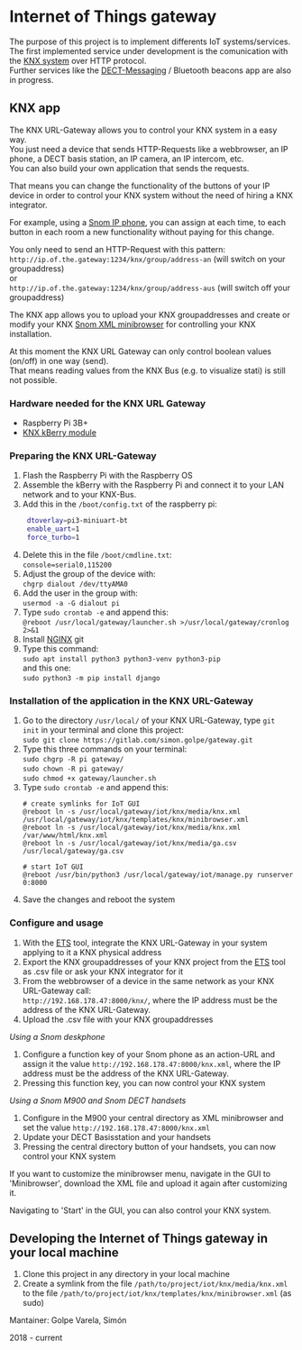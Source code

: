 # Internet of Things gateway

The purpose of this project is to implement differents IoT systems/services.  
The first implemented service under development is the comunication with the [KNX system](https://www.knx.org/knx-en/for-professionals/index.php) over HTTP protocol.  
Further services like the [DECT-Messaging](https://github.com/snom-project/DECTMessagingDemonstrator) / Bluetooth beacons app are also in progress.

## KNX app
The KNX URL-Gateway allows you to control your KNX system in a easy way.  
You just need a device that sends HTTP-Requests like a webbrowser, an IP phone, a DECT basis station, an IP camera, an IP intercom, etc.  
You can also build your own application that sends the requests.  

That means you can change the functionality of the buttons of your IP device in order to control your KNX system without the need of hiring a KNX integrator.

For example, using a [Snom IP phone](https://www.snom.com/en/), you can assign at each time, to each button in each room a new functionality without paying for this change.

You only need to send an HTTP-Request with this pattern:  
`http://ip.of.the.gateway:1234/knx/group/address-an` (will switch on your groupaddress)  
or  
`http://ip.of.the.gateway:1234/knx/group/address-aus` (will switch off your groupaddress)

The KNX app allows you to upload your KNX groupaddresses and create or modify your
KNX [Snom XML minibrowser](https://service.snom.com/display/wiki/XML+Minibrowser) for controlling your KNX installation.

At this moment the KNX URL Gateway can only control boolean values (on/off) in one way (send).  
That means reading values from the KNX Bus (e.g. to visualize stati) is still not possible. 

### Hardware needed for the KNX URL Gateway
- Raspberry Pi 3B+
- [KNX kBerry module](https://www.weinzierl.de/index.php/en/all-knx/knx-module-en/knx-baos-module-838-en)

### Preparing the KNX URL-Gateway
1. Flash the Raspberry Pi with the Raspberry OS
1. Assemble the kBerry with the Raspberry Pi and connect it to your LAN network and to your KNX-Bus.
2. Add this in the `/boot/config.txt` of the raspberry pi:
   ```bash
	dtoverlay=pi3-miniuart-bt
	enable_uart=1
	force_turbo=1
    ```
3. Delete this in the file `/boot/cmdline.txt`:  
    `console=serial0,115200`
4. Adjust the group of the device with:  
    `chgrp dialout /dev/ttyAMA0`
5. Add the user in the group with:  
    `usermod -a -G dialout pi`
6. Type `sudo crontab -e` and append this:  
    `@reboot /usr/local/gateway/launcher.sh >/usr/local/gateway/cronlog 2>&1`
7. Install [NGINX](https://www.nginx.com/) git
8. Type this command:  
`sudo apt install python3 python3-venv python3-pip`  
and this one:  
`sudo python3 -m pip install django`

### Installation of the application in the KNX URL-Gateway

1. Go to the directory `/usr/local/` of your KNX URL-Gateway, type `git init` in your terminal and clone this project:  
   `sudo git clone https://gitlab.com/simon.golpe/gateway.git`
2. Type this three commands on your terminal:  
   `sudo chgrp -R pi gateway/`  
   `sudo chown -R pi gateway/`  
   `sudo chmod +x gateway/launcher.sh` 
3. Type `sudo crontab -e` and append this:  
    ```
    # create symlinks for IoT GUI
    @reboot ln -s /usr/local/gateway/iot/knx/media/knx.xml /usr/local/gateway/iot/knx/templates/knx/minibrowser.xml
    @reboot ln -s /usr/local/gateway/iot/knx/media/knx.xml /var/www/html/knx.xml
    @reboot ln -s /usr/local/gateway/iot/knx/media/ga.csv /usr/local/gateway/ga.csv

    # start IoT GUI
    @reboot /usr/bin/python3 /usr/local/gateway/iot/manage.py runserver 0:8000
    ```
4. Save the changes and reboot the system

### Configure and usage
1. With the [ETS](https://www.knx.org/knx-en/for-professionals/software/ets-5-professional/) tool, integrate the KNX URL-Gateway in your system applying to it a KNX physical address
1.  Export the KNX groupaddresses of your KNX project from the [ETS](https://www.knx.org/knx-en/for-professionals/software/ets-5-professional/) tool as .csv file or ask your KNX integrator for it
2. From the webbrowser of a device in the same network as your KNX URL-Gateway call:  
    `http://192.168.178.47:8000/knx/`, where the IP address must be the address of the KNX URL-Gateway.
3. Upload the .csv file with your KNX groupaddresses
   
_Using a Snom deskphone_
1. Configure a function key of your Snom phone as an action-URL and assign it the value `http://192.168.178.47:8000/knx.xml`, where the IP address must be the address of the KNX URL-Gateway.
2. Pressing this function key, you can now control your KNX system
   
_Using a Snom M900 and Snom DECT handsets_
1. Configure in the M900 your central directory as XML minibrowser and set the value `http://192.168.178.47:8000/knx.xml`
2. Update your DECT Basisstation and your handsets
3. Pressing the central directory button of your handsets, you can now control your KNX system


If you want to customize the minibrowser menu, navigate in the GUI to 'Minibrowser', download the XML file and upload it again after customizing it.  

Navigating to 'Start' in the GUI, you can also control your KNX system.

## Developing the Internet of Things gateway in your local machine
1. Clone this project in any directory in your local machine
2. Create a symlink from the file `/path/to/project/iot/knx/media/knx.xml` to the file
    `/path/to/project/iot/knx/templates/knx/minibrowser.xml` (as sudo)


Mantainer: Golpe Varela, Simón

2018 - current 